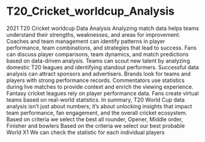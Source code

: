 # T20_Cricket_worldcup_Analysis
2021 T20 Cricket worldcup Data Analysis
Analyzing match data helps teams understand their strengths, weaknesses, and areas for improvement.
Coaches and team management can identify patterns in player performance, team combinations, and strategies that lead to success.
Fans can discuss player comparisons, team dynamics, and match predictions based on data-driven analysis.
Teams can scout new talent by analyzing domestic T20 leagues and identifying standout performers.
Successful data analysis can attract sponsors and advertisers. Brands look for teams and players with strong performance records.
Commentators use statistics during live matches to provide context and enrich the viewing experience.
Fantasy cricket leagues rely on player performance data. Fans create virtual teams based on real-world statistics.
In summary, T20 World Cup data analysis isn’t just about numbers; it’s about unlocking insights that impact team performance, fan engagement, and the overall cricket ecosystem.
Based on criteria we select the best all rounder, Opener, Middle order, Finisher and bowlers
Based on the criteria we select our best probable World X1
We can check the statistic for each individual players
